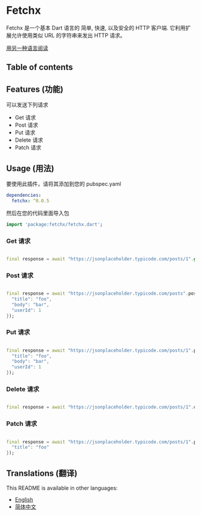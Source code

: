 # Fetchx

Fetchx 是一个基本 Dart 语言的 简单, 快速, 以及安全的 HTTP 客户端. 它利用扩展允许使用类似 URL 的字符串来发出 HTTP 请求。

[用另一种语言阅读](#translations-翻译)

## Table of contents

## Features (功能)

可以发送下列请求

- Get 请求
- Post 请求
- Put 请求
- Delete 请求
- Patch 请求

## Usage (用法)

要使用此插件，请将其添加到您的 pubspec.yaml

```yaml
dependencies:
  fetchx: ^0.0.5
```

然后在您的代码里面导入包

```dart
import 'package:fetchx/fetchx.dart';
```

### Get 请求

```dart

final response = await "https://jsonplaceholder.typicode.com/posts/1".get();

```

### Post 请求

```dart

final response = await "https://jsonplaceholder.typicode.com/posts".post({
  "title": "foo",
  "body": "bar",
  "userId": 1
});

```

### Put 请求

```dart

final response = await "https://jsonplaceholder.typicode.com/posts/1".put({
  "title": "foo",
  "body": "bar",
  "userId": 1
});

```

### Delete 请求

```dart

final response = await "https://jsonplaceholder.typicode.com/posts/1".delete();

```

### Patch 请求

```dart

final response = await "https://jsonplaceholder.typicode.com/posts/1".patch({
  "title": "foo"
});

```

## Translations (翻译)

This README is available in other languages:

- [English](README.md)
- [简体中文](README_zh_CN.md)
